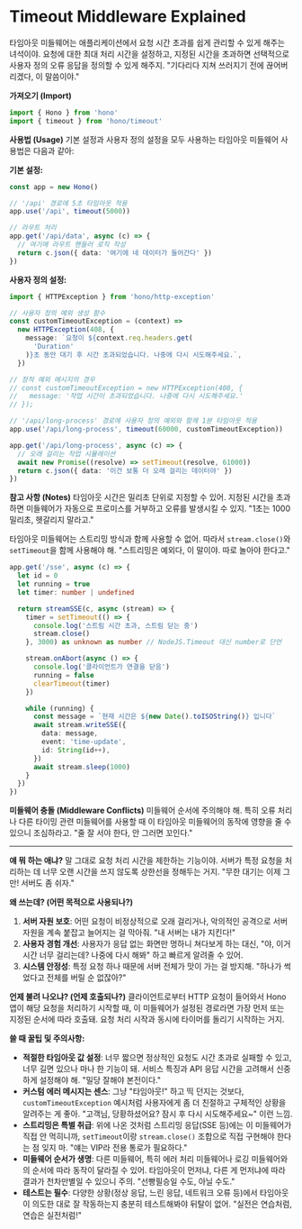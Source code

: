 # Timeout Middleware Explained
타임아웃 미들웨어는 애플리케이션에서 요청 시간 초과를 쉽게 관리할 수 있게 해주는 녀석이야. 요청에 대한 최대 처리 시간을 설정하고, 지정된 시간을 초과하면 선택적으로 사용자 정의 오류 응답을 정의할 수 있게 해주지. "기다리다 지쳐 쓰러지기 전에 끊어버리겠다, 이 말씀이야."

**가져오기 (Import)**

```typescript
import { Hono } from 'hono'
import { timeout } from 'hono/timeout'
```

**사용법 (Usage)**
기본 설정과 사용자 정의 설정을 모두 사용하는 타임아웃 미들웨어 사용법은 다음과 같아:

**기본 설정:**

```typescript
const app = new Hono()

// '/api' 경로에 5초 타임아웃 적용
app.use('/api', timeout(5000))

// 라우트 처리
app.get('/api/data', async (c) => {
  // 여기에 라우트 핸들러 로직 작성
  return c.json({ data: '여기에 네 데이터가 들어간다' })
})
```

**사용자 정의 설정:**

```typescript
import { HTTPException } from 'hono/http-exception'

// 사용자 정의 예외 생성 함수
const customTimeoutException = (context) =>
  new HTTPException(408, {
    message: `요청이 ${context.req.headers.get(
      'Duration'
    )}초 동안 대기 후 시간 초과되었습니다. 나중에 다시 시도해주세요.`,
  })

// 정적 예외 메시지의 경우
// const customTimeoutException = new HTTPException(408, {
//   message: '작업 시간이 초과되었습니다. 나중에 다시 시도해주세요.'
// });

// '/api/long-process' 경로에 사용자 정의 예외와 함께 1분 타임아웃 적용
app.use('/api/long-process', timeout(60000, customTimeoutException))

app.get('/api/long-process', async (c) => {
  // 오래 걸리는 작업 시뮬레이션
  await new Promise((resolve) => setTimeout(resolve, 61000))
  return c.json({ data: '이건 보통 더 오래 걸리는 데이터야' })
})
```

**참고 사항 (Notes)**
타임아웃 시간은 밀리초 단위로 지정할 수 있어. 지정된 시간을 초과하면 미들웨어가 자동으로 프로미스를 거부하고 오류를 발생시킬 수 있지. "1초는 1000밀리초, 헷갈리지 말라고."

타임아웃 미들웨어는 스트리밍 방식과 함께 사용할 수 없어. 따라서 `stream.close()`와 `setTimeout`을 함께 사용해야 해. "스트리밍은 예외다, 이 말이야. 따로 놀아야 한다고."

```typescript
app.get('/sse', async (c) => {
  let id = 0
  let running = true
  let timer: number | undefined

  return streamSSE(c, async (stream) => {
    timer = setTimeout(() => {
      console.log('스트림 시간 초과, 스트림 닫는 중')
      stream.close()
    }, 3000) as unknown as number // NodeJS.Timeout 대신 number로 단언

    stream.onAbort(async () => {
      console.log('클라이언트가 연결을 닫음')
      running = false
      clearTimeout(timer)
    })

    while (running) {
      const message = `현재 시간은 ${new Date().toISOString()} 입니다`
      await stream.writeSSE({
        data: message,
        event: 'time-update',
        id: String(id++),
      })
      await stream.sleep(1000)
    }
  })
})
```

**미들웨어 충돌 (Middleware Conflicts)**
미들웨어 순서에 주의해야 해. 특히 오류 처리나 다른 타이밍 관련 미들웨어를 사용할 때 이 타임아웃 미들웨어의 동작에 영향을 줄 수 있으니 조심하라고. "줄 잘 서야 한다, 안 그러면 꼬인다."

---

**얘 뭐 하는 애냐?**
말 그대로 요청 처리 시간을 제한하는 기능이야. 서버가 특정 요청을 처리하는 데 너무 오랜 시간을 쓰지 않도록 상한선을 정해두는 거지. "무한 대기는 이제 그만! 서버도 좀 쉬자."

**왜 쓰는데? (어떤 목적으로 사용되나?)**
1.  **서버 자원 보호**: 어떤 요청이 비정상적으로 오래 걸리거나, 악의적인 공격으로 서버 자원을 계속 붙잡고 늘어지는 걸 막아줘. "내 서버는 내가 지킨다!"
2.  **사용자 경험 개선**: 사용자가 응답 없는 화면만 멍하니 쳐다보게 하는 대신, "야, 이거 시간 너무 걸리는데? 나중에 다시 해봐" 하고 빠르게 알려줄 수 있어.
3.  **시스템 안정성**: 특정 요청 하나 때문에 서버 전체가 맛이 가는 걸 방지해. "하나가 썩었다고 전체를 버릴 순 없잖아?"

**언제 불려 나오냐? (언제 호출되나?)**
클라이언트로부터 HTTP 요청이 들어와서 Hono 앱이 해당 요청을 처리하기 시작할 때, 이 미들웨어가 설정된 경로라면 가장 먼저 또는 지정된 순서에 따라 호출돼. 요청 처리 시작과 동시에 타이머를 돌리기 시작하는 거지.

**쓸 때 꿀팁 및 주의사항:**
*   **적절한 타임아웃 값 설정**: 너무 짧으면 정상적인 요청도 시간 초과로 실패할 수 있고, 너무 길면 있으나 마나 한 기능이 돼. 서비스 특징과 API 응답 시간을 고려해서 신중하게 설정해야 해. "밀당 잘해야 본전이다."
*   **커스텀 에러 메시지는 센스**: 그냥 "타임아웃!" 하고 띡 던지는 것보다, `customTimeoutException` 예시처럼 사용자에게 좀 더 친절하고 구체적인 상황을 알려주는 게 좋아. "고객님, 당황하셨어요? 잠시 후 다시 시도해주세요~" 이런 느낌.
*   **스트리밍은 특별 취급**: 위에 나온 것처럼 스트리밍 응답(SSE 등)에는 이 미들웨어가 직접 안 먹히니까, `setTimeout`이랑 `stream.close()` 조합으로 직접 구현해야 한다는 점 잊지 마. "얘는 VIP라 전용 통로가 필요하다."
*   **미들웨어 순서가 생명**: 다른 미들웨어, 특히 에러 처리 미들웨어나 로깅 미들웨어와의 순서에 따라 동작이 달라질 수 있어. 타임아웃이 먼저냐, 다른 게 먼저냐에 따라 결과가 천차만별일 수 있으니 주의. "선빵필승일 수도, 아닐 수도."
*   **테스트는 필수**: 다양한 상황(정상 응답, 느린 응답, 네트워크 오류 등)에서 타임아웃이 의도한 대로 잘 작동하는지 충분히 테스트해봐야 뒤탈이 없어. "실전은 연습처럼, 연습은 실전처럼!"